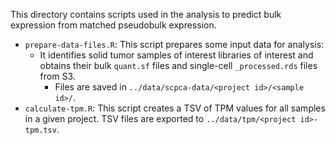 This directory contains scripts used in the analysis to predict bulk expression from matched pseudobulk expression.

* `prepare-data-files.R`: This script prepares some input data for analysis:
  * It identifies solid tumor samples of interest libraries of interest and obtains their bulk `quant.sf` files and single-cell `_processed.rds` files from S3.
    * Files are saved in `../data/scpca-data/<project id>/<sample id>/`.
* `calculate-tpm.R`: This script creates a TSV of TPM values for all samples in a given project.
TSV files are exported to `../data/tpm/<project id>-tpm.tsv`.
